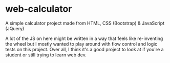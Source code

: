 # web-calculator
A simple calculator project made from HTML, CSS (Bootstrap) &amp; JavaScript (JQuery)

A lot of the JS on here might be written in a way that feels like re-inventing the wheel but I mostly wanted to play around with flow control and logic tests on this project. Over all, I think it's a good project to look at if you're a student or still trying to learn web dev.
